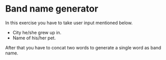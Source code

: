 # Band name generator

In this exercise you have to take user input mentioned below.

- City he/she grew up in.
- Name of his/her pet.

After that you have to concat two words to generate a single word as band name.

